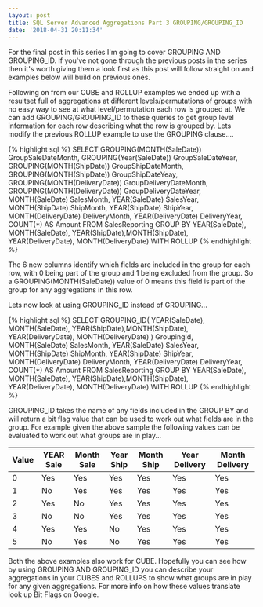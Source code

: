```yaml
---
layout: post
title: SQL Server Advanced Aggregations Part 3 GROUPING/GROUPING_ID
date: '2018-04-31 20:11:34'
---
```

For the final post in this series I'm going to cover GROUPING AND GROUPING_ID. If you've not gone through the previous posts in the series then it's worth giving them a look first as this post will follow straight on and examples below will build on previous ones. 

Following on from our CUBE and ROLLUP examples we ended up with a resultset full of aggregations at different levels/permutations of groups with no easy way to see at what level/permutation each row is grouped at. We can add GROUPING/GROUPING_ID to these queries to get group level information for each row describing what the row is grouped by. Lets modify the previous ROLLUP example to use the GROUPING clause....

{% highlight sql %}
SELECT
   GROUPING(MONTH(SaleDate)) GroupSaleDateMonth,
   GROUPING(Year(SaleDate)) GroupSaleDateYear,
   GROUPING(MONTH(ShipDate)) GroupShipDateMonth,
   GROUPING(MONTH(ShipDate)) GroupShipDateYeay,
   GROUPING(MONTH(DeliveryDate)) GroupDeliveryDateMonth,
   GROUPING(MONTH(DeliveryDate)) GroupDeliveryDateYear,
   MONTH(SaleDate) SalesMonth,
   YEAR(SaleDate) SalesYear, 
   MONTH(ShipDate) ShipMonth,
   YEAR(ShipDate) ShipYear, 
   MONTH(DeliveryDate) DeliveryMonth,
   YEAR(DeliveryDate) DeliveryYear,    
   COUNT(*) AS Amount
FROM 
   SalesReporting
GROUP BY 
   YEAR(SaleDate), MONTH(SaleDate), 
   YEAR(ShipDate),MONTH(ShipDate),
   YEAR(DeliveryDate), MONTH(DeliveryDate)
WITH ROLLUP
{% endhighlight %}

The 6 new columns identify which fields are included in the group for each row, with 0 being part of the group and 1 being excluded from the group. So a GROUPING(MONTH(SaleDate)) value of 0 means this field is part of the group for any aggregations in this row.

Lets now look at using GROUPING_ID instead of GROUPING...

{% highlight sql %}
SELECT
   GROUPING_ID(
	   YEAR(SaleDate), MONTH(SaleDate), 
	   YEAR(ShipDate),MONTH(ShipDate),
	   YEAR(DeliveryDate), MONTH(DeliveryDate)
   ) GroupingId,
   MONTH(SaleDate) SalesMonth,
   YEAR(SaleDate) SalesYear, 
   MONTH(ShipDate) ShipMonth,
   YEAR(ShipDate) ShipYear, 
   MONTH(DeliveryDate) DeliveryMonth,
   YEAR(DeliveryDate) DeliveryYear,    
   COUNT(*) AS Amount
FROM 
   SalesReporting
GROUP BY 
   YEAR(SaleDate), MONTH(SaleDate), 
   YEAR(ShipDate),MONTH(ShipDate),
   YEAR(DeliveryDate), MONTH(DeliveryDate)
WITH ROLLUP
{% endhighlight %}

GROUPING_ID takes the name of any fields included in the GROUP BY and will return a bit flag value that can be used to work out what fields are in the group. For example given the above sample the following values can be evaluated to work out what groups are in play...

| Value | YEAR Sale | Month Sale | Year Ship | Month Ship | Year Delivery | Month Delivery |
| --- | --- | --- | --- | --- | --- | --- |
| 0 | Yes | Yes | Yes | Yes | Yes | Yes |
| 1 | No | Yes | Yes | Yes | Yes | Yes |
| 2 | Yes | No | Yes | Yes | Yes | Yes |
| 3 | No | No | Yes | Yes | Yes | Yes |
| 4 | Yes | Yes |No | Yes | Yes | Yes |
| 5 | No | Yes | No | Yes | Yes | Yes |

Both the above examples also work for CUBE. Hopefully you can see how by using GROUPING AND GROUPING_ID you can describe your aggregations in your CUBES and ROLLUPS to show what groups are in play for any given aggregations. For more info on how these values translate look up Bit Flags on Google.



